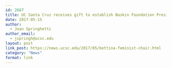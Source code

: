 ```yaml
---
id: 2667
title: UC Santa Cruz receives gift to establish Baskin Foundation Presidential Chair for Feminist Studies
date: 2017-05-15
author:
  - Joan Springhetti
author_email:
  - jspringh@ucsc.edu
layout: post
link_post: https://news.ucsc.edu/2017/05/bettina-feminist-chair.html
category: "News"
format: link
---
```

